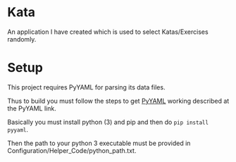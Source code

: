 # Kata
An application I have created which is used to select Katas/Exercises randomly.

# Setup
This project requires PyYAML for parsing its data files.

Thus to build you must follow the steps to get [PyYAML](https://pyyaml.org/wiki/PyYAMLDocumentation) working described at the PyYAML link.

Basically you must install python (3) and pip and then do ```pip install pyyaml```.

Then the path to your python 3 executable must be provided in Configuration/Helper_Code/python_path.txt.